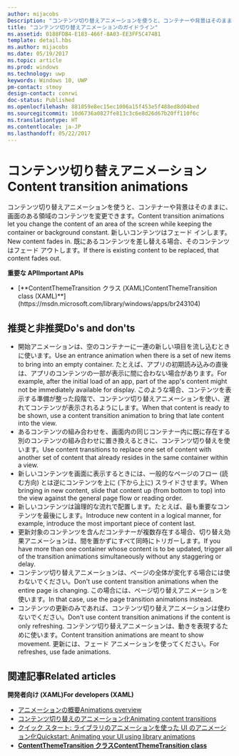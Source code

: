 ```yaml
---
author: mijacobs
Description: "コンテンツ切り替えアニメーションを使うと、コンテナーや背景はそのままに、画面のある領域のコンテンツを変更できます。 新しいコンテンツはフェード インします。 既にあるコンテンツを差し替える場合、そのコンテンツはフェード アウトします。"
title: "コンテンツ切り替えアニメーションのガイドライン"
ms.assetid: 0188FDB4-E183-466f-8A03-EE3FF5C474B1
template: detail.hbs
ms.author: mijacobs
ms.date: 05/19/2017
ms.topic: article
ms.prod: windows
ms.technology: uwp
keywords: Windows 10, UWP
pm-contact: stmoy
design-contact: conrwi
doc-status: Published
ms.openlocfilehash: 881059e8ec15ec1006a15f453e5f488ed8d04bed
ms.sourcegitcommit: 10d6736a0827fe813c3c6e8d26d67b20ff110f6c
ms.translationtype: HT
ms.contentlocale: ja-JP
ms.lasthandoff: 05/22/2017
---
```

# <a name="content-transition-animations"></a><span data-ttu-id="e42c6-106">コンテンツ切り替えアニメーション</span><span class="sxs-lookup"><span data-stu-id="e42c6-106">Content transition animations</span></span>

<link rel="stylesheet" href="https://az835927.vo.msecnd.net/sites/uwp/Resources/css/custom.css">

<span data-ttu-id="e42c6-107">コンテンツ切り替えアニメーションを使うと、コンテナーや背景はそのままに、画面のある領域のコンテンツを変更できます。</span><span class="sxs-lookup"><span data-stu-id="e42c6-107">Content transition animations let you change the content of an area of the screen while keeping the container or background constant.</span></span> <span data-ttu-id="e42c6-108">新しいコンテンツはフェード インします。</span><span class="sxs-lookup"><span data-stu-id="e42c6-108">New content fades in.</span></span> <span data-ttu-id="e42c6-109">既にあるコンテンツを差し替える場合、そのコンテンツはフェード アウトします。</span><span class="sxs-lookup"><span data-stu-id="e42c6-109">If there is existing content to be replaced, that content fades out.</span></span>

<div class="important-apis" >
<b><span data-ttu-id="e42c6-110">重要な API</span><span class="sxs-lookup"><span data-stu-id="e42c6-110">Important APIs</span></span></b><br/>
<ul>
<li>[**<span data-ttu-id="e42c6-111">ContentThemeTransition クラス (XAML)</span><span class="sxs-lookup"><span data-stu-id="e42c6-111">ContentThemeTransition class (XAML)</span></span>**](https://msdn.microsoft.com/library/windows/apps/br243104)</li>
</ul>
</div>

## <a name="dos-and-donts"></a><span data-ttu-id="e42c6-112">推奨と非推奨</span><span class="sxs-lookup"><span data-stu-id="e42c6-112">Do's and don'ts</span></span>


-   <span data-ttu-id="e42c6-113">開始アニメーションは、空のコンテナーに一連の新しい項目を流し込むときに使います。</span><span class="sxs-lookup"><span data-stu-id="e42c6-113">Use an entrance animation when there is a set of new items to bring into an empty container.</span></span> <span data-ttu-id="e42c6-114">たとえば、アプリの初期読み込みの直後は、アプリのコンテンツの一部が表示に間に合わない場合があります。</span><span class="sxs-lookup"><span data-stu-id="e42c6-114">For example, after the initial load of an app, part of the app's content might not be immediately available for display.</span></span> <span data-ttu-id="e42c6-115">このような場合、コンテンツを表示する準備が整った段階で、コンテンツ切り替えアニメーションを使い、遅れてコンテンツが表示されるようにします。</span><span class="sxs-lookup"><span data-stu-id="e42c6-115">When that content is ready to be shown, use a content transition animation to bring that late content into the view.</span></span>
-   <span data-ttu-id="e42c6-116">あるコンテンツの組み合わせを、画面内の同じコンテナー内に既に存在する別のコンテンツの組み合わせに置き換えるときに、コンテンツ切り替えを使います。</span><span class="sxs-lookup"><span data-stu-id="e42c6-116">Use content transitions to replace one set of content with another set of content that already resides in the same container within a view.</span></span>
-   <span data-ttu-id="e42c6-117">新しいコンテンツを画面に表示するときには、一般的なページのフロー (読む方向) とは逆にコンテンツを上に (下から上に) スライドさせます。</span><span class="sxs-lookup"><span data-stu-id="e42c6-117">When bringing in new content, slide that content up (from bottom to top) into the view against the general page flow or reading order.</span></span>
-   <span data-ttu-id="e42c6-118">新しいコンテンツは論理的な流れで配置します。たとえば、最も重要なコンテンツを最後にします。</span><span class="sxs-lookup"><span data-stu-id="e42c6-118">Introduce new content in a logical manner, for example, introduce the most important piece of content last.</span></span>
-   <span data-ttu-id="e42c6-119">更新対象のコンテンツを含んだコンテナーが複数存在する場合、切り替え効果アニメーションは、間を置かずにすべて同時にトリガーします。</span><span class="sxs-lookup"><span data-stu-id="e42c6-119">If you have more than one container whose content is to be updated, trigger all of the transition animations simultaneously without any staggering or delay.</span></span>
-   <span data-ttu-id="e42c6-120">コンテンツ切り替えアニメーションは、ページの全体が変化する場合には使わないでください。</span><span class="sxs-lookup"><span data-stu-id="e42c6-120">Don't use content transition animations when the entire page is changing.</span></span> <span data-ttu-id="e42c6-121">この場合には、ページ切り替えアニメーションを使います。</span><span class="sxs-lookup"><span data-stu-id="e42c6-121">In that case, use the page transition animations instead.</span></span>
-   <span data-ttu-id="e42c6-122">コンテンツの更新のみであれば、コンテンツ切り替えアニメーションは使わないでください。</span><span class="sxs-lookup"><span data-stu-id="e42c6-122">Don't use content transition animations if the content is only refreshing.</span></span> <span data-ttu-id="e42c6-123">コンテンツ切り替えアニメーションは、動きを表現するために使います。</span><span class="sxs-lookup"><span data-stu-id="e42c6-123">Content transition animations are meant to show movement.</span></span> <span data-ttu-id="e42c6-124">更新には、フェード アニメーションを使ってください。</span><span class="sxs-lookup"><span data-stu-id="e42c6-124">For refreshes, use fade animations.</span></span>



## <a name="related-articles"></a><span data-ttu-id="e42c6-125">関連記事</span><span class="sxs-lookup"><span data-stu-id="e42c6-125">Related articles</span></span>

**<span data-ttu-id="e42c6-126">開発者向け (XAML)</span><span class="sxs-lookup"><span data-stu-id="e42c6-126">For developers (XAML)</span></span>**
* [<span data-ttu-id="e42c6-127">アニメーションの概要</span><span class="sxs-lookup"><span data-stu-id="e42c6-127">Animations overview</span></span>](https://msdn.microsoft.com/library/windows/apps/mt187350)
* [<span data-ttu-id="e42c6-128">コンテンツ切り替えのアニメーション化</span><span class="sxs-lookup"><span data-stu-id="e42c6-128">Animating content transitions</span></span>](https://msdn.microsoft.com/library/windows/apps/xaml/jj649426)
* [<span data-ttu-id="e42c6-129">クイック スタート: ライブラリのアニメーションを使った UI のアニメーション化</span><span class="sxs-lookup"><span data-stu-id="e42c6-129">Quickstart: Animating your UI using library animations</span></span>](https://msdn.microsoft.com/library/windows/apps/xaml/hh452703)
* [**<span data-ttu-id="e42c6-130">ContentThemeTransition クラス</span><span class="sxs-lookup"><span data-stu-id="e42c6-130">ContentThemeTransition class</span></span>**](https://msdn.microsoft.com/library/windows/apps/br243104)

 

 




